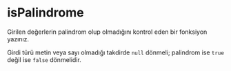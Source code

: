 # isPalindrome

Girilen değerlerin palindrom olup olmadığını kontrol eden bir fonksiyon yazınız. 

Girdi türü metin veya sayı olmadığı takdirde `null` dönmeli;
palindrom ise `true` değil ise `false` dönmelidir.